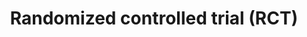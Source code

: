 ---
category: cr
title: Randomized controlled trial (RCT)
definition: An experiment, such as a clinical trial, in which subjects are randomly assigned to receive an experimental interventin or a control.
---